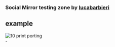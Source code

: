 ### Social Mirror testing zone by [lucabarbieri](https://github.com/lucabarbieri)</br>
## example </br>
![10 print porting](https://media.giphy.com/media/ycsoGjwvz9Dkvd8zzc/giphy.gif)</br>
-</br>
